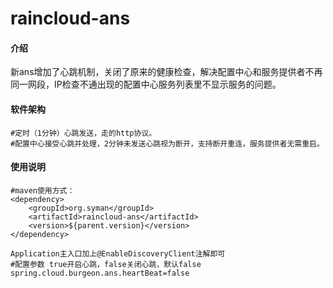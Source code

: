 # raincloud-ans

#### 介绍
 新ans增加了心跳机制，关闭了原来的健康检查，解决配置中心和服务提供者不再同一网段，IP检查不通出现的配置中心服务列表里不显示服务的问题。

#### 软件架构
    #定时（1分钟）心跳发送，走的http协议。
    #配置中心接受心跳并处理，2分钟未发送心跳视为断开，支持断开重连，服务提供者无需重启。

#### 使用说明
    #maven使用方式：
    <dependency>
        <groupId>org.syman</groupId>
        <artifactId>raincloud-ans</artifactId>
        <version>${parent.version}</version>
    </dependency>
     
    Application主入口加上@EnableDiscoveryClient注解即可
    #配置参数 true开启心跳，false关闭心跳，默认false
    spring.cloud.burgeon.ans.heartBeat=false

